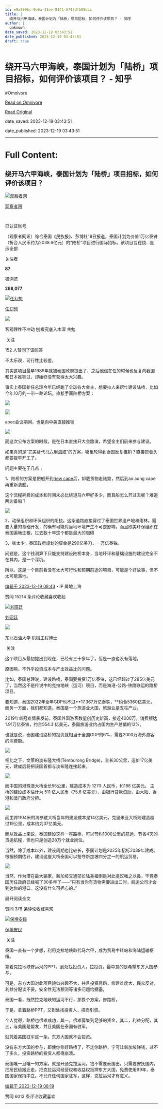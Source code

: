 ```yaml
---
id: e9a209bc-9e6a-11ee-8141-6743dfb08dcc
title: |
  绕开马六甲海峡，泰国计划为「陆桥」项目招标，如何评价该项目？ - 知乎
author: |
  unknown
date_saved: 2023-12-19 03:43:51
date_published: 2023-12-19 03:43:51
draft: true
---
```


# 绕开马六甲海峡，泰国计划为「陆桥」项目招标，如何评价该项目？ - 知乎
#Omnivore

[Read on Omnivore](https://omnivore.app/me/-18c8211c4d9)

[Read Original](https://www.zhihu.com/question/635569337/answer/3331047724)

date_saved: 2023-12-19 03:43:51

date_published: 2023-12-19 03:43:51

--- 

# Full Content: 

## 绕开马六甲海峡，泰国计划为「陆桥」项目招标，如何评价该项目？

[![观察者网](https://proxy-prod.omnivore-image-cache.app/0x0,s1G85Fw605gWWJOlRU8x2QW-dkRWCnfW5fn1pjC9tIIs/https://pic1.zhimg.com/v2-eb31780e3c9a79d75fe6ad42dfb76ebb_l.jpg?source=1def8aca)](https://www.zhihu.com/org/guan-cha-zhe-wang-31)

[观察者网](https://www.zhihu.com/org/guan-cha-zhe-wang-31)

[​](https://www.zhihu.com/question/48510028)

已认证账号

（观察者网讯）综合泰国《民族报》、彭博社18日报道，泰国计划为价值1万亿泰铢（折合人民币约为2038.6亿元）的“陆桥”项目进行国际招标。该项目旨在绕…显示全部 ​

关注者

**87**

被浏览

**268,077**

[![任幻想](https://proxy-prod.omnivore-image-cache.app/0x0,sIuwdiqFftcUe-HNGBA1k8IIa7phTQZHrhy6URqlJAw0/https://pic1.zhimg.com/17af7ed7079b13e160b91101ee994d3c_l.jpg?source=2c26e567)](https://www.zhihu.com/people/ren-huan-xiang)

[任幻想](https://www.zhihu.com/people/ren-huan-xiang)

​![](https://proxy-prod.omnivore-image-cache.app/0x0,sN1L3xUlaeQ1mzeOvGsA4yFQ00xCF4DRJi1pV0EOT3Xs/https://picx.zhimg.com/v2-aa8a1823abfc46f14136f01d55224925.jpg?source=88ceefae)

客观理性不冲动 刨根究底入木深 共勉

​ 关注

152 人赞同了该回答

不太乐观，可行性比较差。

其实这项目最早1989年就被泰国政府提出了，之后他信在任的时候也反复向我国和日本推销过，却始终没有获得太大兴趣。

事实上泰国新任总理今年已经跑了全球各大金主，想要拉人来帮忙建设陆桥，比如今年10月的一带一路论坛，直接手画陆桥方案：

![](https://proxy-prod.omnivore-image-cache.app/1479x1109,sXsZPQohHaaJ5MFjavVtbBfd3iUz2iv-asdGUY9a2sHo/https://pic1.zhimg.com/50/v2-343dcfdabc4e39a7db44e7da76a11fab_720w.jpg?source=2c26e567)

![](https://proxy-prod.omnivore-image-cache.app/1109x1479,sV5yMhvytTk-B9Cz-OedaM6lH1kXnD7CjfC_THeXd_xY/https://pica.zhimg.com/50/v2-097dd352fdb0399e9f1e400442818e65_720w.jpg?source=2c26e567)

apec会议期间，也是向中美直接推销

![](https://proxy-prod.omnivore-image-cache.app/1440x1079,sytMGKmJXziAlimYIPFUpecqd46QnAul1aeg6sSIg7zM/https://picx.zhimg.com/50/v2-fdf344382a5cdc4ee024d59a2eaa091f_720w.jpg?source=2c26e567)

而这次公布方案的时候，是在日本直接开大会路演，希望金主们前来参与建设。

如果真的是“完美替代[马六甲海峡](https://www.zhihu.com/search?q=%E9%A9%AC%E5%85%AD%E7%94%B2%E6%B5%B7%E5%B3%A1&search%5Fsource=Entity&hybrid%5Fsearch%5Fsource=Entity&hybrid%5Fsearch%5Fextra=%7B%22sourceType%22%3A%22answer%22%2C%22sourceId%22%3A3331047724%7D)”的方案，哪里轮得到泰国反复推销？直接摁着头都要提早开工了。

问题主要在于几点：

1、陆桥的方案是把船开到[riew cape](https://www.zhihu.com/search?q=riew%20cape&search%5Fsource=Entity&hybrid%5Fsearch%5Fsource=Entity&hybrid%5Fsearch%5Fextra=%7B%22sourceType%22%3A%22answer%22%2C%22sourceId%22%3A3331047724%7D)后，卸载货物走陆路，然后到ao aung cape再重新装船。

这个流程耗费的成本和时间未必比绕道马六甲好多少，而且船怎么开过去呢？难道两边备船？

![](https://proxy-prod.omnivore-image-cache.app/768x615,sZ23RkoQNpH0TzpmrnUUOUL440krnvG2pKgGm6qqiEUU/https://pic1.zhimg.com/50/v2-01ce838c945a1b1b9d43e982452be998_720w.jpg?source=2c26e567)

2、动保组织和环保组织的阻挠。这条道路直接穿过了泰国世界遗产地和雨林，需要大量的基础开发，的确有可能对当地环境产生不可逆影响，而且欧美环保组织在泰国遍地生根，过去数十年这个都是最大的阻碍

3、钱太少。泰国政府规划的资金是290亿美刀，一万亿泰铢。

问题是，这个钱测算下只能支持建设陆桥本身，当地环评和基础设施的建设完全不在其内，是一个深坑。

所以，这是一个目前看没有太大可行性和预期前途的项目，可能是个好故事，但不太可能落地。

[编辑于 2023-12-19 08:43](https://www.zhihu.com/question/635569337/answer/3331047724)・IP 属地上海

​赞同 152​​14 条评论​收藏​喜欢收起​

[![刘昭廷](https://proxy-prod.omnivore-image-cache.app/0x0,s3XdEpaFkHJOaf4vES42zf9NxxBPpJ1Om4GBTGcRa7nQ/https://picx.zhimg.com/v2-1b65aa296ba6910da5b4aa6272007154_l.jpg?source=1def8aca)](https://www.zhihu.com/people/hua-ge-93-90-17)

[刘昭廷](https://www.zhihu.com/people/hua-ge-93-90-17)

[​](https://www.zhihu.com/question/48510028)​![](https://proxy-prod.omnivore-image-cache.app/0x0,sRpP1H2oa_TfsDLpATwsIt6ipVLRN7HlUZGTch2Ee4JQ/https://picx.zhimg.com/v2-4812630bc27d642f7cafcd6cdeca3d7a.jpg?source=88ceefae)

东北石油大学 机械工程博士

​ 关注

这个项目从最初提出到现在，已经有三十多年了，但是一直也没有落地。

原因嘛，不外乎投资成本与产出效益比的问题。

比如，泰国总理说，建设路桥，泰国要投资1万亿泰铢，这已经超过了285亿美元了，当然这不是传说中的克拉地峡（运河）项目，而是海港-公路-铁路联运的路桥项目。

要知道，泰国2022年全年GDP也不过**17.367万亿泰铢，**约合5360亿美元，而另一方面，我们都知道，泰国是一个旅游业大国，旅游业是支柱产业。

2019年新冠疫情暴发前，泰国外国游客数量创历史新高，接近4000万，消费额达1.91万亿泰铢，约合554.3 亿美元，泰国旅游业约占国内生产总值的12%。

也就是说，泰国建设路桥的投资就相当于全国GDP的6%，需要2000万海外游客的消费额。

![](https://proxy-prod.omnivore-image-cache.app/800x450,sEsLH6hAS6d__fPKjlo2CeVRGXzwR5kULO6HskD11mwk/https://picx.zhimg.com/50/v2-1d08280086720f94199b5a8ac9cdb33c_720w.jpg?source=1def8aca)

相比之下，文莱的淡布隆大桥(Temburong Bridge)，全长30公里，造价17亿美元，建成后将把该国首都与淡布隆连接起来。

![](https://proxy-prod.omnivore-image-cache.app/2048x0,seRYUla7G3GffPSf9UNPWUb-YJlFYbi_PvCPaw8vrN-8/https://picx.zhimg.com/50/v2-d65a92c22dc1154398d3859c195a8e72_720w.jpg?source=1def8aca)

而中国的港珠澳大桥全长55公里，建造成本为 1270 人民币，和188 亿美元。 主桥的建设成本估计为 511 亿人民币（75.6 亿美元），由银行贷款资助，由大陆、香港和澳门政府分担。

![](https://proxy-prod.omnivore-image-cache.app/640x0,sKxHsjgxhYxg9RTLCS2EHGUFltNe_culpOk4tCSTBTiw/https://pic1.zhimg.com/50/v2-6035147f087e11ac1b6b685c1faef1ce_720w.jpg?source=1def8aca)

而主跨1104米的海参崴大桥当年的建造成本是14亿美元，克里米亚大桥则建造超过19公里，成本约为37亿美元。

而从效益上来说，泰国建设这样一座路桥，可以节约1000公里的航运，节省4天的货运航程，但也只是创造28万个就业岗位。

当然，除了成本以外，建设周期也比较长，泰国计划是2025年招标2039年建成。根据预期估计，建设这座大桥泰国可以抢夺新加坡四分之一的航运贸易。

![](https://proxy-prod.omnivore-image-cache.app/690x0,smpATqcOLljtVPMD_kEidozXv38c-NwL8tKvlggdE3hU/https://picx.zhimg.com/50/v2-b139a789c854509f28edaab947cca52c_720w.jpg?source=1def8aca)

当然，作为潜在最大输家，新加坡交通部长陆兆福倒是对此提议嗤之以鼻，毕竟泰国历任政府已经喊了30多年了——“只有当你有货物需要进出口时，航运公司才会到达你的港口。这没有什么可担心的。”

展开阅读全文​

​赞同 37​​6 条评论​收藏​喜欢

[![保境安民](https://proxy-prod.omnivore-image-cache.app/0x0,sYPOst_vEAudSx_wTU8sqAW1P6hYvsnvtGO6ogPfY6n0/https://picx.zhimg.com/v2-abed1a8c04700ba7d72b45195223e0ff_l.jpg?source=1def8aca)](https://www.zhihu.com/people/mtdl1985)

[保境安民](https://www.zhihu.com/people/mtdl1985)

​ 关注

泰国一直有一个梦想，利用克拉地峡取代马六甲，成为贸易中转站和海陆运输枢纽。

拿着克拉地峡修运河的PPT，到处找投资人，拉投资，最中意的是希望东方大国参与，

可是，东方大国对此项目貌似兴趣不大，并且投资高昂，修建难度大，民众反对，利益分配谈不妥，安全性无法预测等诸多问题给搪塞，

泰国一看，既然拉克地峡的运河不行，那换个方案，修路桥，

于是，拿着路桥PPT，又到处找投资人，招商引资。

个人觉得，路桥也很难成功，其一，很难募集到足够的资金，其二，利益分配，其三，与美国是盟友，并且美国在泰国有驻军。

就凭着美国驻军这一条，东方大国就不会投资。

没有东方大国的参与，即使你修好路桥了，不走你路桥，宁可让新加坡赚钱，过不了多久，投资路桥的投资人都得崩溃。

泰国唯一且唯一的方案，就是开通克拉运河，钱不需要泰国出，只需要安抚国内，把居民给搬迁走，把克拉运河经营权和收益权抵押东方大国，免费使用99年，泰国国家保持中立，不允许任何国家驻军，这样，克拉运河才有意义。

[编辑于 2023-12-19 08:19](https://www.zhihu.com/question/635569337/answer/3331199989)

​赞同 60​​13 条评论​收藏​喜欢

---

